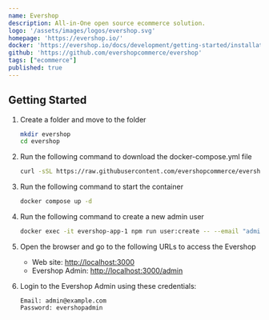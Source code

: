 ```yaml
---
name: Evershop
description: All-in-One open source ecommerce solution.
logo: '/assets/images/logos/evershop.svg'
homepage: 'https://evershop.io/'
docker: 'https://evershop.io/docs/development/getting-started/installation-guide'
github: 'https://github.com/evershopcommerce/evershop'
tags: ["ecommerce"]
published: true
---
```


## Getting Started

1. Create a folder and move to the folder
    ```bash
    mkdir evershop
    cd evershop
    ```
2. Run the following command to download the docker-compose.yml file
    ```bash
    curl -sSL https://raw.githubusercontent.com/evershopcommerce/evershop/main/docker-compose.yml > docker-compose.yml 
    ```
3. Run the following command to start the container
    ```bash
    docker compose up -d
    ```
4. Run the following command to create a new admin user
    ```bash
    docker exec -it evershop-app-1 npm run user:create -- --email "admin@example.com" --password "evershopadmin" --name "Admin"
    ```
4. Open the browser and go to the following URLs to access the Evershop
    - Web site: [http://localhost:3000](http://localhost:3000)
    - Evershop Admin: [http://localhost:3000/admin](http://localhost:3000/admin)

5. Login to the Evershop Admin using these credentials:
    ```
    Email: admin@example.com
    Password: evershopadmin
    ```